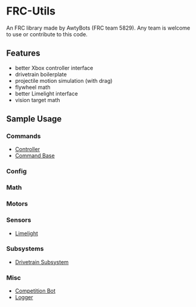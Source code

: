 # FRC-Utils

An FRC library made by AwtyBots (FRC team 5829). Any team is welcome to use or contribute to this code.

## Features

- better Xbox controller interface
- drivetrain boilerplate
- projectile motion simulation (with drag)
- flywheel math
- better Limelight interface
- vision target math

## Sample Usage

### Commands

- [Controller](https://github.com/awtybots/FRC-2021/blob/mekhas-branch/src/main/java/frc/robot/Robot.java)
- [Command Base](https://github.com/awtybots/FRC-2021/blob/mekhas-branch/src/main/java/frc/robot/commands/AutoAim.java)

### Config

### Math

### Motors

### Sensors

- [Limelight](https://github.com/awtybots/FRC-2021/blob/mekhas-branch/src/main/java/frc/robot/Robot.java)

### Subsystems

- [Drivetrain Subsystem](https://github.com/awtybots/FRC-2021/blob/mekhas-branch/src/main/java/frc/robot/commands/AutoAim.java)

### Misc

- [Competition Bot](https://github.com/awtybots/FRC-2021/blob/mekhas-branch/src/main/java/frc/robot/Robot.java)
- [Logger](https://github.com/awtybots/FRC-2021/blob/mekhas-branch/src/main/java/frc/robot/commands/AutoAim.java)
